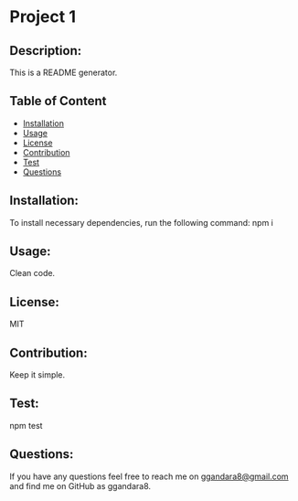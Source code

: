  
# Project 1

## Description:
This is a README generator.

## Table of Content
* [Installation](#Installation)
* [Usage](#Usage)
* [License](#license)
* [Contribution](#contribution)
* [Test](#test)
* [Questions](#questions)

## Installation:
To install necessary dependencies, run the following command: npm i

## Usage:
Clean code.

## License:
MIT

## Contribution:
Keep it simple.

## Test:
npm test

## Questions:
If you have any questions feel free to reach me on ggandara8@gmail.com and find me on GitHub as ggandara8.